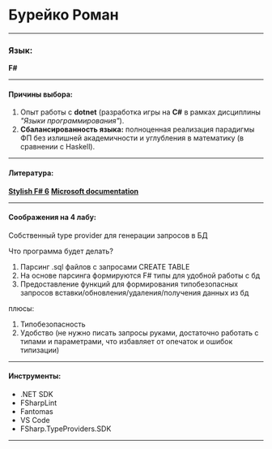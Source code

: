 # **Бурейко Роман**

---

### **Язык:**  
**F#**  

---

#### **Причины выбора:**  
1. Опыт работы с **dotnet** (разработка игры на **C#** в рамках дисциплины *"Языки программирования"*).  
2. **Сбалансированность языка:**  полноценная реализация парадигмы ФП без излишней академичности и углубления в математику (в сравнении с Haskell).   
---
#### **Литература:**  
[**Stylish F# 6**](https://www.oreilly.com/library/view/stylish-f-6/9781484272053/html/Cover.xhtml) 
[**Microsoft documentation**](https://learn.microsoft.com/en-us/dotnet/fsharp)

---

#### **Соображения на 4 лабу:**  
Собственный type provider для генерации запросов в БД 

Что программа будет делать?

1) Парсинг .sql файлов с запросами CREATE TABLE
2) На основе парсинга формируются F# типы для удобной работы с бд
3) Предоставление функций для формирования типобезопасных запросов вставки/обновления/удаления/получения данных из бд

плюсы:
1) Типобезопасность
2) Удобство (не нужно писать запросы руками, достаточно работать с типами и параметрами, что избавляет от опечаток и ошибок типизации)

---

#### **Инструменты:**  
- .NET SDK  
- FSharpLint  
- Fantomas  
- VS Code
- FSharp.TypeProviders.SDK
---
